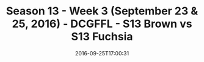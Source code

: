 ---
title: Season 13 - Week 3 (September 23 & 25, 2016) - DCGFFL - S13 Brown vs S13 Fuchsia
teams-score:
- team: _teams/s13-brown.md
  score: 26
- team: _teams/s13-fuchsia.md
  score: 20
mvp: S. Karson (Brown); A. Strasberg (Fuchsia)
game-ball: R. Myers (Brown); J. Price (Fuchsia)
season: 13
week: 3
date: '2016-09-25T17:00:31'
pageid: season-13-week-3-september-23-25-2016-4812-vs-4815
---